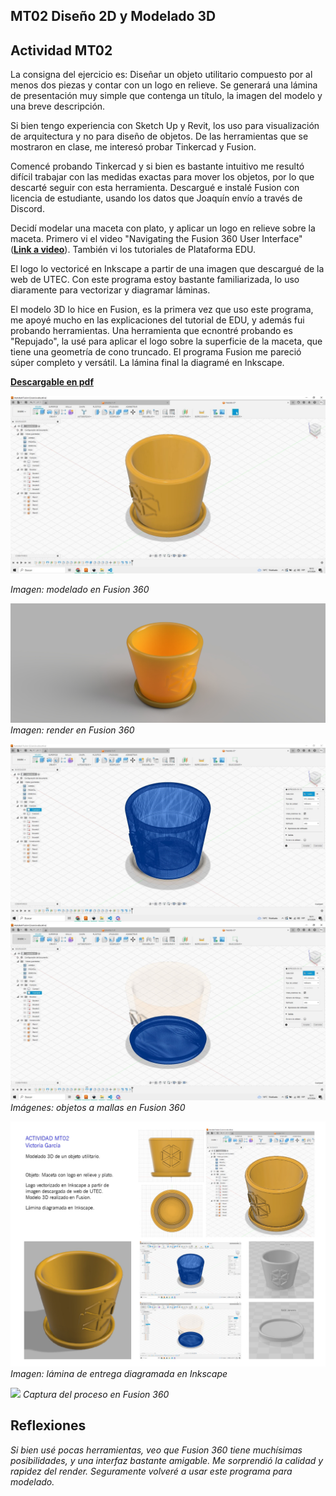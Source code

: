 ## MT02 Diseño 2D y Modelado 3D



## Actividad MT02

La consigna del ejercicio es: Diseñar un objeto utilitario compuesto por al menos dos piezas y contar con un logo en relieve. Se generará una lámina de presentación muy simple que contenga un título, la imagen del modelo y una breve descripción.

Si bien tengo experiencia con Sketch Up y Revit, los uso para visualización de arquitectura y no para diseño de objetos. 
De las herramientas que se mostraron en clase, me interesó probar Tinkercad y Fusion. 

Comencé probando Tinkercad y si bien es bastante intuitivo me resultó difícil trabajar con las medidas exactas para mover los objetos, por lo que descarté seguir con esta herramienta.
Descargué e instalé Fusion con licencia de estudiante, usando los datos que Joaquín envío a través de Discord.

Decidí modelar una maceta con plato, y aplicar un logo en relieve sobre la maceta.
Primero vi el video "Navigating the Fusion 360 User Interface" (**[Link a video](https://www.youtube.com/watch?v=sZwM87-nsYA&ab_channel=ProductDesignOnline)**).
También vi los tutoriales de Plataforma EDU.

El logo lo vectoricé en Inkscape a partir de una imagen que descargué de la web de UTEC. Con este programa estoy bastante familiarizada, lo uso diaramente para vectorizar y diagramar láminas. 

El modelo 3D lo hice en Fusion, es la primera vez que uso este programa, me apoyé mucho en las explicaciones del tutorial de EDU, y además fui probando herramientas.
Una herramienta que ecnontré probando es "Repujado", la usé para aplicar el logo sobre la superficie de la maceta, que tiene una geometría de cono truncado.
El programa Fusion me pareció súper completo y versátil.
La lámina final la diagramé en Inkscape.

**[Descargable en pdf](https://drive.google.com/file/d/1QAAufAM8uPNFJkQPlnSfu2RyomdnybqR/view?usp=sharing)**


![](../images/modelo.jpg)

*Imagen: modelado en Fusion 360*

![](../images/render.jpg)
*Imagen: render en Fusion 360*

![](../images/malla1.jpg)
![](../images/malla2.jpg)
*Imágenes: objetos a mallas en Fusion 360*

![](../images/lamina.jpg)
*Imagen: lámina de entrega diagramada en Inkscape*

![](../images/mt02.gif)
*Captura del proceso en Fusion 360*


## **Reflexiones**

*Si bien usé pocas herramientas, veo que Fusion 360 tiene muchísimas posibilidades, y una interfaz bastante amigable. Me sorprendió la calidad y rapidez del render. Seguramente volveré a usar este programa para modelado.*